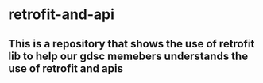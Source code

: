 # retrofit-and-api

## This is a repository that shows the use of retrofit lib to help our gdsc memebers understands the use of retrofit and apis
